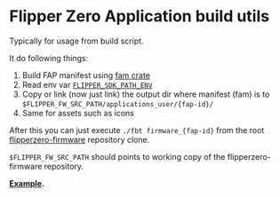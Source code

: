 # Flipper Zero Application build utils

Typically for usage from build script.

It do following things:
1. Build FAP manifest using [fam crate][fam]
2. Read env var [`FLIPPER_SDK_PATH_ENV`][]
3. Copy or link (now just link) the output dir where manifest (fam) is to `$FLIPPER_FW_SRC_PATH/applications_user/{fap-id}/`
4. Same for assets such as icons

After this you can just execute `./fbt firmware_{fap-id}` from the root [flipperzero-firmware][] repository clone.

`$FLIPPER_FW_SRC_PATH` should points to working copy of the flipperzero-firmware repository.


__[Example](https://github.com/boozook/flipper0/tree/master/examples/app-build/).__


[fam]: https://crates.io/crates/fam
[flipperzero-firmware]: https://github.com/flipperdevices/flipperzero-firmware
[`FLIPPER_SDK_PATH_ENV`]: https://docs.rs/flipper0-build-cfg/latest/flipper0_build_cfg/consts/env/constant.FLIPPER_SDK_PATH_ENV.html
